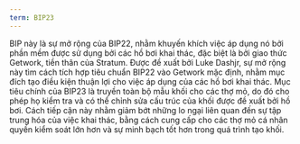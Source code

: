 ```yaml
---
term: BIP23
---
```


BIP này là sự mở rộng của BIP22, nhằm khuyến khích việc áp dụng nó bởi phần mềm được sử dụng bởi các hồ bơi khai thác, đặc biệt là bởi giao thức Getwork, tiền thân của Stratum. Được đề xuất bởi Luke Dashjr, sự mở rộng này tìm cách tích hợp tiêu chuẩn BIP22 vào Getwork mặc định, nhằm mục đích tạo điều kiện thuận lợi cho việc áp dụng của các hồ bơi khai thác. Mục tiêu chính của BIP23 là truyền toàn bộ mẫu khối cho các thợ mỏ, do đó cho phép họ kiểm tra và có thể chỉnh sửa cấu trúc của khối được đề xuất bởi hồ bơi. Cách tiếp cận này nhằm giảm bớt những lo ngại liên quan đến sự tập trung hóa của việc khai thác, bằng cách cung cấp cho các thợ mỏ cá nhân quyền kiểm soát lớn hơn và sự minh bạch tốt hơn trong quá trình tạo khối.